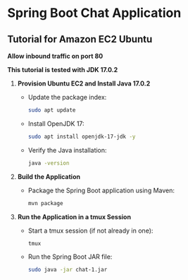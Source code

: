 # Spring Boot Chat Application

## Tutorial for Amazon EC2 Ubuntu

**Allow inbound traffic on port 80**

**This tutorial is tested with JDK 17.0.2**

1. **Provision Ubuntu EC2 and Install Java 17.0.2**
   - Update the package index:
     ```bash
     sudo apt update
     ```
   - Install OpenJDK 17:
     ```bash
     sudo apt install openjdk-17-jdk -y
     ```
   - Verify the Java installation:
     ```bash
     java -version
     ```

2. **Build the Application**
   - Package the Spring Boot application using Maven:
     ```bash
     mvn package
     ```

3. **Run the Application in a tmux Session**
   - Start a tmux session (if not already in one):
     ```bash
     tmux
     ```
   - Run the Spring Boot JAR file:
     ```bash
     sudo java -jar chat-1.jar
     ```
